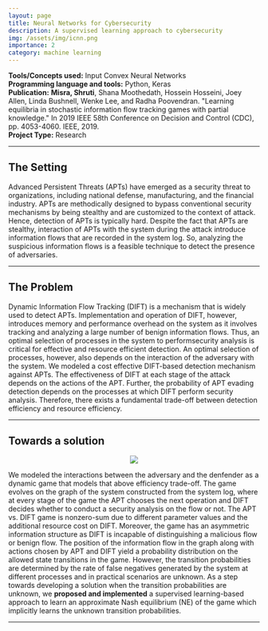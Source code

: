 ```yaml
---
layout: page
title: Neural Networks for Cybersecurity
description: A supervised learning approach to cybersecurity
img: /assets/img/icnn.png
importance: 2
category: machine learning
---
```


**Tools/Concepts used:** Input Convex Neural Networks \
**Programming language and tools:** Python, Keras \
**Publication:** **Misra, Shruti**, Shana Moothedath, Hossein Hosseini, Joey Allen, Linda Bushnell, Wenke Lee, and Radha Poovendran. "Learning equilibria in stochastic information flow tracking games with partial knowledge." In 2019 IEEE 58th Conference on Decision and Control (CDC), pp. 4053-4060. IEEE, 2019. \
**Project Type:** Research

<hr>

## The Setting

Advanced Persistent Threats (APTs) have emerged as a security threat to organizations, including national defense, manufacturing, and the financial industry. APTs are methodically designed to bypass conventional security mechanisms by being stealthy and are customized to the context of attack. Hence, detection of APTs is typically hard. Despite the fact that APTs are stealthy, interaction of APTs with the system during the attack introduce information flows that are recorded in the system log. So, analyzing the suspicious information flows is a feasible technique to detect the presence of adversaries. 

<hr>

## The Problem

Dynamic Information Flow Tracking (DIFT) is a mechanism that is widely used to detect APTs. Implementation and operation of DIFT, however, introduces memory and performance overhead on the system as it involves tracking and analyzing a large number of benign information flows. Thus, an optimal selection of processes in the system to performsecurity analysis is critical for effective and resource efficient detection. An optimal selection of processes, however, also
depends on the interaction of the adversary with the system. We modeled a cost effective DIFT-based detection mechanism against APTs. The effectiveness of DIFT at each stage of the attack depends on the actions of the APT. Further, the probability of APT evading detection depends on the processes at which DIFT perform security analysis. Therefore, there exists a fundamental trade-off between detection efficiency and resource efficiency. 

<hr>

## Towards a solution

<p style="text-align:center;"><img src="{{ site.baseurl }}/assets/img/icnn.png"></p>

We modeled the interactions between the adversary and the denfender as a dynamic game that models that above efficiency trade-off. The game evolves on the
graph of the system constructed from the system log, where at every stage of the game the APT chooses the next operation and DIFT decides whether to conduct a security analysis on the flow or not. The APT vs. DIFT game is nonzero-sum due to different parameter values and the additional resource cost on DIFT. Moreover, the game has an asymmetric information structure as DIFT is incapable of distinguishing a malicious flow or benign flow. The position of the information flow in the graph along with actions chosen by APT and DIFT yield a probability distribution on the allowed state transitions in the game. However, the transition probabilities are determined by the rate of false negatives generated by the system at different processes and in practical scenarios are unknown. As a step towards developing a solution when the transition probabilities are unknown, we **proposed and implemented** a supervised learning-based approach to learn an approximate Nash equilibrium (NE) of the game which implicitly learns the unknown transition probabilities.

<hr>



